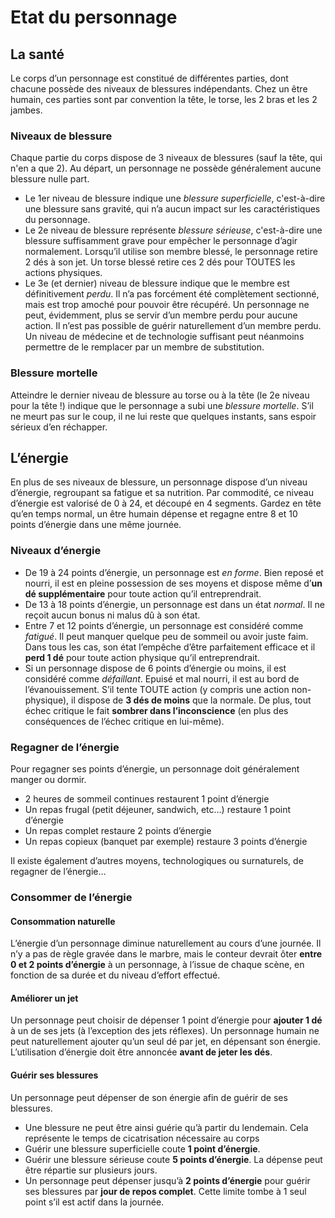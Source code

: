 # Etat du personnage
## La santé
Le corps d’un personnage est constitué de différentes parties, dont chacune possède des niveaux de blessures indépendants. Chez un être humain, ces parties sont par convention la tête, le torse, les 2 bras et les 2 jambes.

### Niveaux de blessure
Chaque partie du corps dispose de 3 niveaux de blessures (sauf la tête, qui n'en a que 2). Au départ, un personnage ne possède généralement aucune blessure nulle part.
- Le 1er niveau de blessure indique une *blessure superficielle*, c'est-à-dire une blessure sans gravité, qui n’a aucun impact sur les caractéristiques du personnage. 
- Le 2e niveau de blessure représente *blessure sérieuse*, c'est-à-dire une blessure suffisamment grave pour empêcher le personnage d’agir normalement. Lorsqu’il utilise son membre blessé, le personnage retire 2 dés à son jet. Un torse blessé retire ces 2 dés pour TOUTES les actions physiques. 
- Le 3e (et dernier) niveau de blessure indique que le membre est définitivement *perdu*. Il n’a pas forcément été complètement sectionné, mais est trop amoché pour pouvoir être récupéré. Un personnage ne peut, évidemment, plus se servir d’un membre perdu pour aucune action.
Il n’est pas possible de guérir naturellement d’un membre perdu. Un niveau de médecine et de technologie suffisant peut néanmoins permettre de le remplacer par un membre de substitution.

### Blessure mortelle
Atteindre le dernier niveau de blessure au torse ou à la tête (le 2e niveau pour la tête !) indique que le personnage a subi une *blessure mortelle*. S’il ne meurt pas sur le coup, il ne lui reste que quelques instants, sans espoir sérieux d’en réchapper.

## L’énergie
En plus de ses niveaux de blessure, un personnage dispose d’un niveau d’énergie, regroupant sa fatigue et sa nutrition. Par commodité, ce niveau d’énergie est valorisé de 0 à 24, et découpé en 4 segments.
Gardez en tête qu’en temps normal, un être humain dépense et regagne entre 8 et 10 points d’énergie dans une même journée. 

### Niveaux d’énergie
- De 19 à 24 points d’énergie, un personnage est *en forme*. Bien reposé et nourri, il est en pleine possession de ses moyens et dispose même d’**un dé supplémentaire** pour toute action qu’il entreprendrait.
- De 13 à 18 points d’énergie, un personnage est dans un état *normal*. Il ne reçoit aucun bonus ni malus dû à son état.
- Entre 7 et 12 points d’énergie, un personnage est considéré comme *fatigué*. Il peut manquer quelque peu de sommeil ou avoir juste faim. Dans tous les cas, son état l’empêche d’être parfaitement efficace et il **perd 1 dé** pour toute action physique qu’il entreprendrait.
- Si un personnage dispose de 6 points d’énergie ou moins, il est considéré comme *défaillant*. Epuisé et mal nourri, il est au bord de l’évanouissement. S’il tente TOUTE action (y compris une action non-physique), il dispose de **3 dés de moins** que la normale. De plus, tout échec critique le fait **sombrer dans l’inconscience** (en plus des conséquences de l’échec critique en lui-même).

### Regagner de l’énergie
Pour regagner ses points d’énergie, un personnage doit généralement manger ou dormir.
-    2 heures de sommeil continues restaurent 1 point d’énergie
-    Un repas frugal (petit déjeuner, sandwich, etc…) restaure 1 point d’énergie
-    Un repas complet restaure 2 points d’énergie
-    Un repas copieux (banquet par exemple) restaure 3 points d’énergie

Il existe également d’autres moyens, technologiques ou surnaturels, de regagner de l’énergie…

### Consommer de l’énergie
#### Consommation naturelle
L’énergie d’un personnage diminue naturellement au cours d’une journée. Il n’y a pas de règle gravée dans le marbre, mais le conteur devrait ôter **entre 0 et 2 points d’énergie** à un personnage, à l’issue de chaque scène, en fonction de sa durée et du niveau d’effort effectué.

#### Améliorer un jet
Un personnage peut choisir de dépenser 1 point d’énergie pour **ajouter 1 dé** à un de ses jets (à l’exception des jets réflexes). Un personnage humain ne peut naturellement ajouter qu’un seul dé par jet, en dépensant son énergie. 
L’utilisation d’énergie doit être annoncée **avant de jeter les dés**. 

#### Guérir ses blessures
Un personnage peut dépenser de son énergie afin de guérir de ses blessures. 
-    Une blessure ne peut être ainsi guérie qu’à partir du lendemain. Cela représente le temps de cicatrisation nécessaire au corps
-    Guérir une blessure superficielle coute **1 point d’énergie**.
-    Guérir une blessure sérieuse coute **5 points d’énergie**. La dépense peut être répartie sur plusieurs jours.
-    Un personnage peut dépenser jusqu’à **2 points d’énergie** pour guérir ses blessures par **jour de repos complet**. Cette limite tombe à 1 seul point s’il est actif dans la journée.
